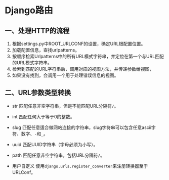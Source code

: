 # Django路由

## 一、处理HTTP的流程
1. 根据settings.py中ROOT_URLCONF的设置，确定URL根配置位置。
2. 加载配置信息，查找urlpatterns。
3. 按顺序检索Urlpatterns中的所有URL模式字符串，并定位在第一个与URL匹配的URL模式字符串。
4. 检索到匹配的URL字符串后，调用对应的视图方法，并传递参数给视图，
5. 如果没有找到，会调用一个用于处理错误信息的视图。


## 二、URL参数类型转换
- str
匹配任意非空字符串，但是不能匹配URL分隔符`/`。

- int
匹配任何大于等于0的整数。

- slug
匹配任意适合做网站连接的字符串，slug字符串可以包含任意ascii字符、数字、`-`和`_`。

- uuid
匹配UUID字符串（字母必须为小写）。

- path
匹配任意非空字符串，包括URL分隔符`/`。

- 用户自定义
使用`django.urls.register_converter`来注册转换器至于URLConf。